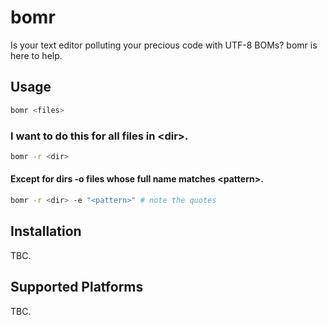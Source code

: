 # bomr

Is your text editor polluting your precious code with UTF-8 BOMs? bomr is here to help.

## Usage

```bash
bomr <files>
```

### I want to do this for all files in &lt;dir&gt;.

```bash
bomr -r <dir>
```

#### Except for dirs -o files whose full name matches &lt;pattern&gt;.

```bash
bomr -r <dir> -e "<pattern>" # note the quotes
```

## Installation

TBC.

## Supported Platforms

TBC.
